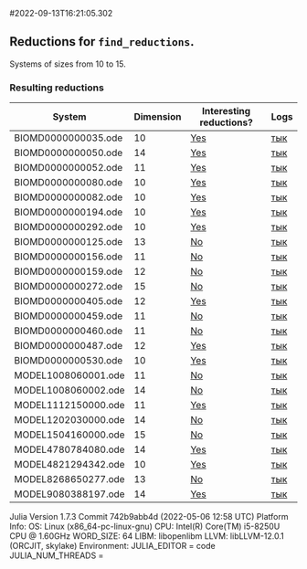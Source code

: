 #2022-09-13T16:21:05.302

## Reductions for `find_reductions`.
Systems of sizes from 10 to 15.

### Resulting reductions
| System | Dimension | Interesting reductions? | Logs |
| ------ | --------- | ----------------------- | ---- |
| BIOMD0000000035.ode | 10| [Yes](https://github.com/x3042/Exact-reduction-of-ODE-systems/tree/main/benchmark/experiment_3/data/BIOMD0000000035.ode.jl)| [тык](https://github.com/x3042/Exact-reduction-of-ODE-systems/tree/main/benchmark/experiment_3/data/BIOMD0000000035.ode.log) |
| BIOMD0000000050.ode | 14| [Yes](https://github.com/x3042/Exact-reduction-of-ODE-systems/tree/main/benchmark/experiment_3/data/BIOMD0000000050.ode.jl)| [тык](https://github.com/x3042/Exact-reduction-of-ODE-systems/tree/main/benchmark/experiment_3/data/BIOMD0000000050.ode.log) |
| BIOMD0000000052.ode | 11| [Yes](https://github.com/x3042/Exact-reduction-of-ODE-systems/tree/main/benchmark/experiment_3/data/BIOMD0000000052.ode.jl)| [тык](https://github.com/x3042/Exact-reduction-of-ODE-systems/tree/main/benchmark/experiment_3/data/BIOMD0000000052.ode.log) |
| BIOMD0000000080.ode | 10| [Yes](https://github.com/x3042/Exact-reduction-of-ODE-systems/tree/main/benchmark/experiment_3/data/BIOMD0000000080.ode.jl)| [тык](https://github.com/x3042/Exact-reduction-of-ODE-systems/tree/main/benchmark/experiment_3/data/BIOMD0000000080.ode.log) |
| BIOMD0000000082.ode | 10| [Yes](https://github.com/x3042/Exact-reduction-of-ODE-systems/tree/main/benchmark/experiment_3/data/BIOMD0000000082.ode.jl)| [тык](https://github.com/x3042/Exact-reduction-of-ODE-systems/tree/main/benchmark/experiment_3/data/BIOMD0000000082.ode.log) |
| BIOMD0000000194.ode | 10| [Yes](https://github.com/x3042/Exact-reduction-of-ODE-systems/tree/main/benchmark/experiment_3/data/BIOMD0000000194.ode.jl)| [тык](https://github.com/x3042/Exact-reduction-of-ODE-systems/tree/main/benchmark/experiment_3/data/BIOMD0000000194.ode.log) |
| BIOMD0000000292.ode | 10| [Yes](https://github.com/x3042/Exact-reduction-of-ODE-systems/tree/main/benchmark/experiment_3/data/BIOMD0000000292.ode.jl)| [тык](https://github.com/x3042/Exact-reduction-of-ODE-systems/tree/main/benchmark/experiment_3/data/BIOMD0000000292.ode.log) |
| BIOMD0000000125.ode | 13| [No](https://github.com/x3042/Exact-reduction-of-ODE-systems/tree/main/benchmark/experiment_3/data/BIOMD0000000125.ode.jl)| [тык](https://github.com/x3042/Exact-reduction-of-ODE-systems/tree/main/benchmark/experiment_3/data/BIOMD0000000125.ode.log) |
| BIOMD0000000156.ode | 11| [No](https://github.com/x3042/Exact-reduction-of-ODE-systems/tree/main/benchmark/experiment_3/data/BIOMD0000000156.ode.jl)| [тык](https://github.com/x3042/Exact-reduction-of-ODE-systems/tree/main/benchmark/experiment_3/data/BIOMD0000000156.ode.log) |
| BIOMD0000000159.ode | 12| [No](https://github.com/x3042/Exact-reduction-of-ODE-systems/tree/main/benchmark/experiment_3/data/BIOMD0000000159.ode.jl)| [тык](https://github.com/x3042/Exact-reduction-of-ODE-systems/tree/main/benchmark/experiment_3/data/BIOMD0000000159.ode.log) |
| BIOMD0000000272.ode | 15| [No](https://github.com/x3042/Exact-reduction-of-ODE-systems/tree/main/benchmark/experiment_3/data/BIOMD0000000272.ode.jl)| [тык](https://github.com/x3042/Exact-reduction-of-ODE-systems/tree/main/benchmark/experiment_3/data/BIOMD0000000272.ode.log) |
| BIOMD0000000405.ode | 12| [Yes](https://github.com/x3042/Exact-reduction-of-ODE-systems/tree/main/benchmark/experiment_3/data/BIOMD0000000405.ode.jl)| [тык](https://github.com/x3042/Exact-reduction-of-ODE-systems/tree/main/benchmark/experiment_3/data/BIOMD0000000405.ode.log) |
| BIOMD0000000459.ode | 11| [No](https://github.com/x3042/Exact-reduction-of-ODE-systems/tree/main/benchmark/experiment_3/data/BIOMD0000000459.ode.jl)| [тык](https://github.com/x3042/Exact-reduction-of-ODE-systems/tree/main/benchmark/experiment_3/data/BIOMD0000000459.ode.log) |
| BIOMD0000000460.ode | 11| [No](https://github.com/x3042/Exact-reduction-of-ODE-systems/tree/main/benchmark/experiment_3/data/BIOMD0000000460.ode.jl)| [тык](https://github.com/x3042/Exact-reduction-of-ODE-systems/tree/main/benchmark/experiment_3/data/BIOMD0000000460.ode.log) |
| BIOMD0000000487.ode | 12| [Yes](https://github.com/x3042/Exact-reduction-of-ODE-systems/tree/main/benchmark/experiment_3/data/BIOMD0000000487.ode.jl)| [тык](https://github.com/x3042/Exact-reduction-of-ODE-systems/tree/main/benchmark/experiment_3/data/BIOMD0000000487.ode.log) |
| BIOMD0000000530.ode | 10| [Yes](https://github.com/x3042/Exact-reduction-of-ODE-systems/tree/main/benchmark/experiment_3/data/BIOMD0000000530.ode.jl)| [тык](https://github.com/x3042/Exact-reduction-of-ODE-systems/tree/main/benchmark/experiment_3/data/BIOMD0000000530.ode.log) |
| MODEL1008060001.ode | 11| [No](https://github.com/x3042/Exact-reduction-of-ODE-systems/tree/main/benchmark/experiment_3/data/MODEL1008060001.ode.jl)| [тык](https://github.com/x3042/Exact-reduction-of-ODE-systems/tree/main/benchmark/experiment_3/data/MODEL1008060001.ode.log) |
| MODEL1008060002.ode | 14| [No](https://github.com/x3042/Exact-reduction-of-ODE-systems/tree/main/benchmark/experiment_3/data/MODEL1008060002.ode.jl)| [тык](https://github.com/x3042/Exact-reduction-of-ODE-systems/tree/main/benchmark/experiment_3/data/MODEL1008060002.ode.log) |
| MODEL1112150000.ode | 11| [Yes](https://github.com/x3042/Exact-reduction-of-ODE-systems/tree/main/benchmark/experiment_3/data/MODEL1112150000.ode.jl)| [тык](https://github.com/x3042/Exact-reduction-of-ODE-systems/tree/main/benchmark/experiment_3/data/MODEL1112150000.ode.log) |
| MODEL1202030000.ode | 14| [No](https://github.com/x3042/Exact-reduction-of-ODE-systems/tree/main/benchmark/experiment_3/data/MODEL1202030000.ode.jl)| [тык](https://github.com/x3042/Exact-reduction-of-ODE-systems/tree/main/benchmark/experiment_3/data/MODEL1202030000.ode.log) |
| MODEL1504160000.ode | 15| [No](https://github.com/x3042/Exact-reduction-of-ODE-systems/tree/main/benchmark/experiment_3/data/MODEL1504160000.ode.jl)| [тык](https://github.com/x3042/Exact-reduction-of-ODE-systems/tree/main/benchmark/experiment_3/data/MODEL1504160000.ode.log) |
| MODEL4780784080.ode | 14| [Yes](https://github.com/x3042/Exact-reduction-of-ODE-systems/tree/main/benchmark/experiment_3/data/MODEL4780784080.ode.jl)| [тык](https://github.com/x3042/Exact-reduction-of-ODE-systems/tree/main/benchmark/experiment_3/data/MODEL4780784080.ode.log) |
| MODEL4821294342.ode | 10| [Yes](https://github.com/x3042/Exact-reduction-of-ODE-systems/tree/main/benchmark/experiment_3/data/MODEL4821294342.ode.jl)| [тык](https://github.com/x3042/Exact-reduction-of-ODE-systems/tree/main/benchmark/experiment_3/data/MODEL4821294342.ode.log) |
| MODEL8268650277.ode | 13| [No](https://github.com/x3042/Exact-reduction-of-ODE-systems/tree/main/benchmark/experiment_3/data/MODEL8268650277.ode.jl)| [тык](https://github.com/x3042/Exact-reduction-of-ODE-systems/tree/main/benchmark/experiment_3/data/MODEL8268650277.ode.log) |
| MODEL9080388197.ode | 14| [Yes](https://github.com/x3042/Exact-reduction-of-ODE-systems/tree/main/benchmark/experiment_3/data/MODEL9080388197.ode.jl)| [тык](https://github.com/x3042/Exact-reduction-of-ODE-systems/tree/main/benchmark/experiment_3/data/MODEL9080388197.ode.log) |

Julia Version 1.7.3
Commit 742b9abb4d (2022-05-06 12:58 UTC)
Platform Info:
  OS: Linux (x86_64-pc-linux-gnu)
  CPU: Intel(R) Core(TM) i5-8250U CPU @ 1.60GHz
  WORD_SIZE: 64
  LIBM: libopenlibm
  LLVM: libLLVM-12.0.1 (ORCJIT, skylake)
Environment:
  JULIA_EDITOR = code
  JULIA_NUM_THREADS = 

